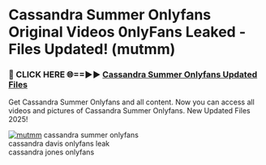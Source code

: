 # Cassandra Summer Onlyfans Original Videos 0nlyFans Leaked - Files Updated! (mutmm)

<h3>🔴 CLICK HERE 🌐==►► <a href="https://tinyurl.com/4seja8ks" rel="nofollow">Cassandra Summer Onlyfans Updated Files</a></h3>

Get Cassandra Summer Onlyfans and all content. Now you can access all videos and pictures of Cassandra Summer Onlyfans. New Updated Files 2025!

[![mutmm](https://i.imgur.com/EWjZXRe.gif)](https://tinyurl.com/4seja8ks)
cassandra summer onlyfans<br>
cassandra davis onlyfans leak<br>
cassandra jones onlyfans